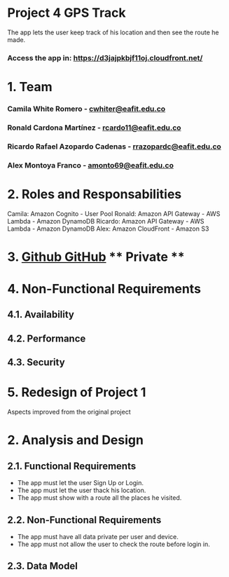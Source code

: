 # **Project 4 GPS Track**

The app lets the user keep track of his location and then see the route he made.

### Access the app in: https://d3jajpkbjf11oj.cloudfront.net/

# 1. Team
### Camila White Romero - cwhiter@eafit.edu.co
### Ronald Cardona Martínez - rcardo11@eafit.edu.co
### Ricardo Rafael Azopardo Cadenas - rrazopardc@eafit.edu.co
### Alex Montoya Franco - amonto69@eafit.edu.co

# 2. Roles and Responsabilities

Camila: Amazon Cognito - User Pool
Ronald: Amazon API Gateway - AWS Lambda - Amazon DynamoDB
Ricardo: Amazon API Gateway - AWS Lambda - Amazon DynamoDB
Alex: Amazon CloudFront - Amazon S3

# 3. [Github GitHub](https://github.com/ronaldKM98/project4gps) ** Private **

# 4. Non-Functional Requirements

## 4.1. Availability

## 4.2. Performance

## 4.3. Security

# 5. Redesign of Project 1
Aspects improved from the original project

# 2. Analysis and Design

## 2.1. Functional Requirements
- The app must let the user Sign Up or Login.
- The app must let the user thack his location.
- The app must show with a route all the places he visited.

## 2.2. Non-Functional Requirements
- The app must have all data private per user and device.
- The app must not allow the user to check the route before login in.

## 2.3. Data Model

